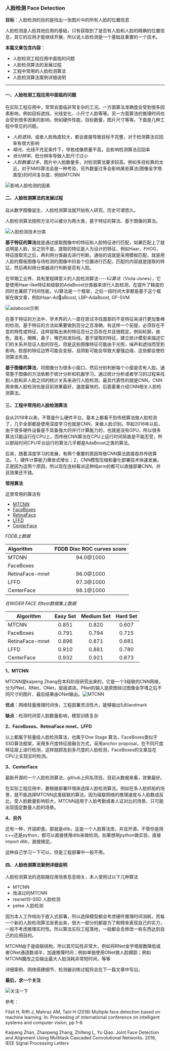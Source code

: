 ### 人脸检测 Face Detection

**目标**：人脸检测的目的是找出一张图片中的所有人脸的位置信息

人脸检测是人脸其他应用的基础，只有获取到了是否有人脸和人脸的精确的位置信息，其它的应用才能继续开展，所以说人脸检测是一个基础且重要的一个技术。

**本篇文章包含内容**：

- 人脸检测工程应用中面临的问题
- 人脸检测算法的发展过程
- 工程中常用的人脸检测算法
- 人脸检测算法案例详细说明

---

#### 一、人脸检测工程应用中面临的问题

在实际工程应用中，常常会面临非常复杂的工况。一方面算法准确度会受到很多因素影响，例如目标遮挡、光线变化、小尺寸人脸等等。另一方面算法的推理时间也会受到很多因素的影响，例如硬件性能，目标数量，图片尺寸等等。下面是几种工程中常见的问题。

- *人脸遮挡*，或者人脸角度较大，都会直接导致目标不完整，对于检测算法召回率有很大影响
- *暗光*，光线不充足条件下，导致成像质量不高，会影响检测算法召回率
- *低分辨率*，低分辨率导致人脸尺寸过小
- *人脸数量过多*，图片中人脸数量多，对检测算法要求较高。例如多目标靠的太近，对于NMS算法会是一种考验，另外数量过多会影响某些算法(图像金字塔类型)的时间复杂度，例如MTCNN

![影响人脸检测的因素](https://i.loli.net/2019/12/06/it3HFMY7CPB9Nje.png)



#### 二、人脸检测算法的发展过程

自从数字图像诞生，人脸检测算法就开始有人研究，历史可谓悠久。

人脸检测算法按照方法可以被分为两大类，基于特征的算法、基于图像的算法。

![人脸检测技术分类](https://i.loli.net/2019/12/06/u1xE3G2QlJBOaNK.png)

**基于特征的算法**就是通过提取图像中的特征和人脸特征进行匹配，如果匹配上了就说明是人脸，反之则不是。提取的特征是人为设计的特征，例如Haar，FHOG，特征提取完之后，再利用分类器去进行判断。通俗的说就是采用模板匹配，就是用人脸的模板图像与待检测的图像中的各个位置进行匹配，匹配的内容就是提取的特征，然后再利用分类器进行判断是否有人脸。

在早期工业界，具有里程碑意义的人脸检测算法----*VJ算法*（Viola-Jones），它是使用Haar-like特征和级联的AdaBoost分类器来进行人脸检测，在提升了精度的同时也兼顾了时间性能，VJ算法是一个框架，之后一段时间大家都是基于这个框架在做文章，例如Haar–AdaBoost, LBP–AdaBoost, GF-SVM

![adaboost示例](https://i.loli.net/2019/12/06/3h7cPUqEL4CJGIA.png)

在基于特征的方法中，学术界的人一直在尝试寻找面部的不变特征来进行更加鲁棒的检测。基于特征的方法如果要做到百分之百准确，有这样一个前提，必须存在不变的特性或特征，这样提取出来的特征百分之百存在并且很稳定。例如轮廓，肤色，眉毛，眼睛，鼻子，嘴巴和发际线。基于提取的特征，建立统计模型来描述它们的关系并验证人脸的存在。但是这些图像特征可能由于光照，噪声和遮挡而受到影响。脸部的特征边界可能会变弱，且阴影可能会导致大量强边缘，这些都会使检测算法失效。

**基于图像的算法**，将图像分为很多小窗口，然后分别判断每个小窗是否有人脸。通常基于图像的方法依赖于统计分析和机器学习，通过统计分析或者学习的过程来找到人脸和非人脸之间的统计关系来进行人脸检测。最具代表性的就是CNN，CNN用来做人脸检测也是目前效果最好，速度最快的。后面着重介绍CNN相关人脸检测算法。



#### 三、工程中常用的人脸检测算法

自从2018年以来，不管是什么硬件平台，基本上都看不到传统算法做人脸检测了，几乎全部都是使用深度学习也就是CNN，来做人脸识别。早起2016年以前，由于很多硬件设备是不具备强大的并行计算能力的，也就是没有GPU，所以很多算法只能运行在CPU上，而传统CNN算法在CPU上运行时间简直是不能忍受，所以那段时间CPU平台运行的算法几乎都是AdaBoost之类的算法。

后来，随着深度学习的发展，有两个重要的原因导致CNN算法直接吞并传统算法。1，硬件计算能力爆发式增长；2，CNN模型压缩和量化部署技术快速发展。正是因为这两个原因，所以现在连树莓派这种纯arm的都可以直接部署CNN，并且效果还不错。

**常用算法**

这里常用的算法有

- [MTCNN](<https://github.com/kpzhang93/MTCNN_face_detection_alignment>)
- [FaceBoxes](<https://github.com/sfzhang15/FaceBoxes>)
- [RetinaFace](<https://github.com/deepinsight/insightface/tree/master/RetinaFace>)
- [LFFD](<https://github.com/YonghaoHe/A-Light-and-Fast-Face-Detector-for-Edge-Devices>)
- [CenterFace](<https://github.com/Star-Clouds/CenterFace>)

*FDDB上数据*

| Algorithm       | FDDB Disc ROC curves score |
| :-------------- | :------------------------: |
| MTCNN           |         94.0@1000          |
| FaceBoxes       |                            |
| RetinaFace-mnet |         96.0@1000          |
| LFFD            |         97.3@1000          |
| CenterFace      |         98.1@1000          |

*在WIDER FACE 的test数据集上数据*

| Algorithm       | Easy Set | Medium Set | Hard Set |
| --------------- | :------: | :--------: | :------: |
| MTCNN           |  0.851   |   0.820    |  0.607   |
| FaceBoxes       |  0.791   |   0.794    |  0.715   |
| RetinaFace-mnet |  0.896   |   0.871    |  0.681   |
| LFFD            |  0.910   |   0.881    |  0.780   |
| CenterFace      |  0.932   |   0.921    |  0.873   |

**1、MTCNN**

MTCNN是kaipeng Zhang在本科阶段研究出来的，它是一个3级联的CNN网络，分为PNet，RNet，ONet，层层递进。PNet的输入是原图经过图像金字塔之后不同尺寸的图片，最后结果由ONet输出。![MTCNN](https://i.loli.net/2019/12/06/pwGqnDxs2NSCy4u.png)



**优点**：网络轻量推理时间快，工程部署灵活性大，能够输出5点landmark

**缺点**：检测时间受人脸数量影响，模型训练复杂

**2、FaceBoxes、RetinaFace mnet、LFFD**

以上都属于轻量级人脸检测算法，也属于One Stage 算法，FaceBoxes类似于SSD算法框架，采用多尺度特征层融合方式，采用anchor proposal，在不同尺度特征层上进行检测，这样就顾及到多尺度的人脸检测，FaceBoxes的文章旨在CPU上实现实时检测。

**3、CenterFace**

最新开源的一个人脸检测算法，github上同名项目。目前从数据来看，效果最好。

在实际工程应用中，要根据部署环境来选择人脸检测算法。例如在多人脸抓拍的场景，就不能选择MTCNN这类级联的算法，因为级联网络的推理速度与人脸数成反比，受人脸数量影响较大，MTCNN适用于人脸考勤或者人证对比的场景，只可能出现固定数量人脸的场景。

**4、另外**

还有一种，开袋即食。那就是dlib，这是一个人脸算法库，并且开源。不管你是用c++还是python，都可以直接使用dlib来做检测。如果想用python做实验，直接 import dlib，直接搞定。

这种自己学习一下可以，但是工程部署中一般不用。



#### 四、人脸检测算法案例详细说明

人脸检测算法的选取跟应用场景息息相关，本人使用过以下几种算法

- MTCNN
- 改进过的MTCNN
- resnet10-SSD 人脸检测
- pelee 人脸检测

因为本人工作倾向于嵌入式部署，所以选择模型都会考虑硬件推理时间消耗，而每一个新的人脸检测算法发表出来，很大一部分的都是为了刷榜来表现自己的实力，一般不考虑推理实时性。所以算法实际工程落地，一般都会去修改一些东西达到自己的应用目的。

MTCNN由于是级联结构，所以其可玩性非常大，例如将RNet金字塔层数降低或者ONet通道数减半，加速推理时间；例如单独使用ONet做人脸跟踪；例如MTCNN魔改之后输出最大人脸消耗非常短时间，等等

详细案例、网络搭建细节、检测器训练过程将会在下一篇文章中写出。



**最后，求一个关注**

![关注一下](https://i.loli.net/2019/12/06/NbysvFelAgLdqxi.jpg)

参考：

Filali H, Riffi J, Mahraz AM, Tairi H (2018) Multiple face detection based on machine learning. In: Proceeding of international conference on intelligent systems and computer vision, pp 1–8

Kaipeng Zhan, Zhanpeng Zhang, Zhifeng L, Yu Qiao. Joint Face Detection and Alignment Using Multitask Cascaded Convolutional Networks. 2016, IEEE Signal Processing Letters